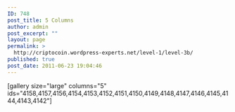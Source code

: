 ```yaml
---
ID: 748
post_title: 5 Columns
author: admin
post_excerpt: ""
layout: page
permalink: >
  http://criptocoin.wordpress-experts.net/level-1/level-3b/
published: true
post_date: 2011-06-23 19:04:46
---
```

[gallery size="large" columns="5" ids="4158,4157,4156,4154,4153,4152,4151,4150,4149,4148,4147,4146,4145,4144,4143,4142"]